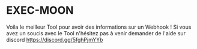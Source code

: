 # EXEC-MOON
Voila le meilleur Tool pour avoir des informations sur un Webhook ! 
Si vous avez un soucis avec le Tool n'hésitez pas à venir demander de l'aide sur discord https://discord.gg/5fghPjmYYb
